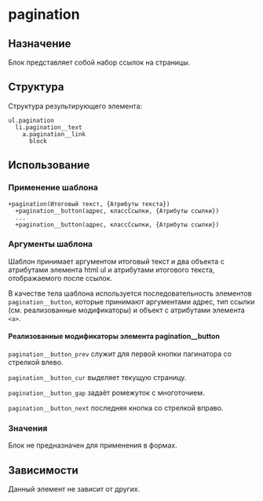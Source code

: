 # pagination

## Назначение

Блок представляет собой набор ссылок на страницы.

## Структура

Структура результирующего элемента:

    ul.pagination
      li.pagination__text
        a.pagination__link
          block

## Использование

### Применение шаблона

    +pagination(Итоговый текст, {Атрибуты текста})
      +pagination__button(адрес, классСсылки, {Атрибуты ссылки})
      ...
      +pagination__button(адрес, классСсылки, {Атрибуты ссылки})

### Аргументы шаблона

Шаблон принимает аргументом итоговый текст и два объекта с атрибутами элемента html ul и атрибутами итогового текста, отображаемого после ссылок.

В качестве тела шаблона используется последовательность элементов `pagination__button`, которые принимают аргументами адрес, тип ссылки (см. реализованные модификаторы) и объект с атрибутами элемента `<a>`.

#### Реализованные модификаторы элемента pagination__button

`pagination__button_prev` служит для первой кнопки пагинатора со стрелкой влево.

`pagination__button_cur` выделяет текущую страницу.

`pagination__button_gap` задаёт ромежуток с многоточием.

`pagination__button_next` последняя кнопка со стрелкой вправо.

### Значения

Блок не предназначен для применения в формах.

## Зависимости

Данный элемент не зависит от других.